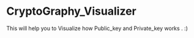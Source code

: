 # CryptoGraphy_Visualizer
This will help you to Visualize how Public_key and Private_key works . :) 
